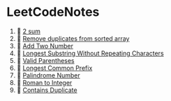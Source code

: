 # LeetCodeNotes

1. 💚 [2 sum](https://github.com/chihyinyang/LeetCodeNotes/blob/main/2%20sum.md) 
2. 💚 [Remove duplicates from sorted array](https://github.com/chihyinyang/LeetCodeNotes/blob/main/Remove%20Duplicates%20from%20Sorted%20Array.md)
3. 🧡 [Add Two Number](https://github.com/chihyinyang/LeetCodeNotes/blob/main/Add%20Two%20Number.md)
4. 🧡 [Longest Substring Without Repeating Characters](https://github.com/chihyinyang/LeetCodeNotes/blob/main/Longest%20Substring%20Without%20Repeating%20Characters.md)
5. 🧡 [Valid Parentheses](https://github.com/chihyinyang/LeetCodeNotes/blob/main/Valid%20Parentheses.md)
6. 💚 [Longest Common Prefix](https://github.com/chihyinyang/LeetCodeNotes/blob/main/Longest%20Common%20Prefix.md)
7. 💚 [Palindrome Number](https://github.com/chihyinyang/LeetCodeNotes/blob/main/Palindrome%20Number.md)
8. 💚 [Roman to Integer](https://github.com/chihyinyang/LeetCodeNotes/blob/main/Roman%20to%20Integer.md)
9. 💚 [Contains Duplicate](https://github.com/chihyinyang/LeetCodeNotes/blob/main/Contains%20Duplicate.md)
